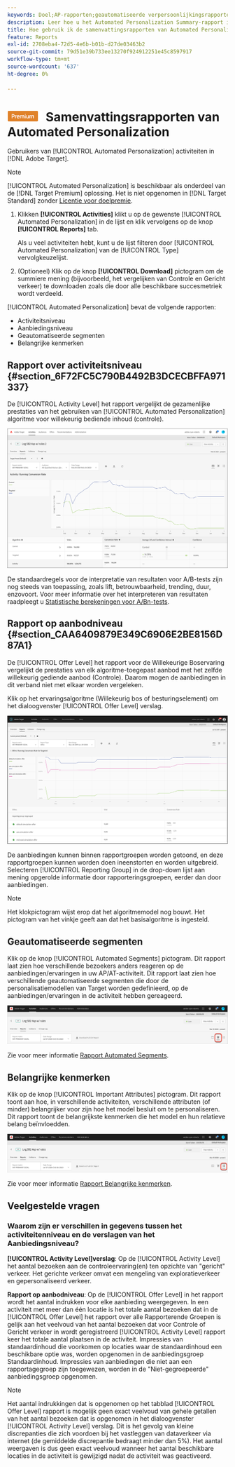 ```yaml
---
keywords: Doel;AP-rapporten;geautomatiseerde verpersoonlijkingsrapporten;activiteitenniveau-rapport;bied niveaurapport aan;bied detailrapport aan;faq
description: Leer hoe u het Automated Personalization Summary-rapport in Adobe Target interpreteert. U kunt op de Geautomatiseerde Segmenten en de Belangrijke rapporten van Attributen van dit rapport schakelen.
title: Hoe gebruik ik de samenvattingsrapporten van Automated Personalization?
feature: Reports
exl-id: 2708eba4-72d5-4e6b-b01b-d27de03463b2
source-git-commit: 79d51e39b733ee13270f924912251e45c8597917
workflow-type: tm+mt
source-wordcount: '637'
ht-degree: 0%

---
```


# ![PREMIUM](/help/main/assets/premium.png) Samenvattingsrapporten van Automated Personalization

Gebruikers van [!UICONTROL Automated Personalization] activiteiten in [!DNL Adobe Target].

>[!NOTE]
>
>[!UICONTROL Automated Personalization] is beschikbaar als onderdeel van de [!DNL Target Premium] oplossing. Het is niet opgenomen in [!DNL Target Standard] zonder [Licentie voor doelpremie](/help/main/c-intro/intro.md#premium).

1. Klikken **[!UICONTROL Activities]** klikt u op de gewenste [!UICONTROL Automated Personalization] in de lijst en klik vervolgens op de knop **[!UICONTROL Reports]** tab.

   Als u veel activiteiten hebt, kunt u de lijst filteren door [!UICONTROL Automated Personalization] van de [!UICONTROL Type] vervolgkeuzelijst.

1. (Optioneel) Klik op de knop **[!UICONTROL Download]** pictogram om de summiere mening (bijvoorbeeld, het vergelijken van Controle en Gericht verkeer) te downloaden zoals die door alle beschikbare succesmetriek wordt verdeeld.

[!UICONTROL Automated Personalization] bevat de volgende rapporten:

* Activiteitsniveau
* Aanbiedingsniveau
* Geautomatiseerde segmenten
* Belangrijke kenmerken

## Rapport over activiteitsniveau {#section_6F72FC5C790B4492B3DCECBFFA971337}

De [!UICONTROL Activity Level] het rapport vergelijkt de gezamenlijke prestaties van het gebruiken van [!UICONTROL Automated Personalization] algoritme voor willekeurig bediende inhoud (controle).

![Rapport over activiteitsniveau](/help/main/c-reports/assets/box_plot_ap.png)

De standaardregels voor de interpretatie van resultaten voor A/B-tests zijn nog steeds van toepassing, zoals lift, betrouwbaarheid, trending, duur, enzovoort. Voor meer informatie over het interpreteren van resultaten raadpleegt u [Statistische berekeningen voor A/Bn-tests](/help/main/c-reports/statistical-methodology/statistical-calculations.md).

## Rapport op aanbodniveau {#section_CAA6409879E349C6906E2BE8156D87A1}

De [!UICONTROL Offer Level] het rapport voor de Willekeurige Boservaring vergelijkt de prestaties van elk algoritme-toegepast aanbod met het zelfde willekeurig gediende aanbod (Controle). Daarom mogen de aanbiedingen in dit verband niet met elkaar worden vergeleken.

Klik op het ervaringsalgoritme (Willekeurig bos of besturingselement) om het dialoogvenster [!UICONTROL Offer Level] verslag.

![Rapport op aanbodniveau in Adobe Target](/help/main/c-reports/assets/ap_OfferLevelRpt.png)

De aanbiedingen kunnen binnen rapportgroepen worden getoond, en deze rapportgroepen kunnen worden doen ineenstorten en worden uitgebreid. Selecteren [!UICONTROL Reporting Group] in de drop-down lijst aan mening opgerolde informatie door rapporteringsgroepen, eerder dan door aanbiedingen.

>[!NOTE]
>
>Het klokpictogram wijst erop dat het algoritmemodel nog bouwt. Het pictogram van het vinkje geeft aan dat het basisalgoritme is ingesteld.

## Geautomatiseerde segmenten

Klik op de knop [!UICONTROL Automated Segments] pictogram. Dit rapport laat zien hoe verschillende bezoekers anders reageren op de aanbiedingen/ervaringen in uw AP/AT-activiteit. Dit rapport laat zien hoe verschillende geautomatiseerde segmenten die door de personalisatiemodellen van Target worden gedefinieerd, op de aanbiedingen/ervaringen in de activiteit hebben gereageerd.

![Pictogram Automatisch segment](/help/main/c-reports/assets/icon-automated-sements-ap.png)

Zie voor meer informatie [Rapport Automated Segments](/help/main/c-reports/c-personalization-insights-reports/automated-segments-report.md).

## Belangrijke kenmerken

Klik op de knop [!UICONTROL Important Attributes] pictogram. Dit rapport toont aan hoe, in verschillende activiteiten, verschillende attributen (of minder) belangrijker voor zijn hoe het model besluit om te personaliseren. Dit rapport toont de belangrijkste kenmerken die het model en hun relatieve belang beïnvloedden.

![Pictogram Belangrijke kenmerken](/help/main/c-reports/assets/icon-important-attributes-ap.png)

Zie voor meer informatie [Rapport Belangrijke kenmerken](/help/main/c-reports/c-personalization-insights-reports/important-attributes-report.md).

## Veelgestelde vragen

### Waarom zijn er verschillen in gegevens tussen het activiteitenniveau en de verslagen van het Aanbiedingsniveau?

**[!UICONTROL Activity Level]verslag**: Op de [!UICONTROL Activity Level] het aantal bezoeken aan de controleervaring(en) ten opzichte van &quot;gericht&quot; verkeer. Het gerichte verkeer omvat een mengeling van exploratieverkeer en gepersonaliseerd verkeer.

**Rapport op aanbodniveau**: Op de [!UICONTROL Offer Level] in het rapport wordt het aantal indrukken voor elke aanbieding weergegeven. In een activiteit met meer dan één locatie is het totale aantal bezoeken dat in de [!UICONTROL Offer Level] het rapport over alle Rapporterende Groepen is gelijk aan het veelvoud van het aantal bezoeken dat voor Controle of Gericht verkeer in wordt geregistreerd [!UICONTROL Activity Level] rapport keer het totale aantal plaatsen in de activiteit. Impressies van standaardinhoud die voorkomen op locaties waar de standaardinhoud een beschikbare optie was, worden opgenomen in de aanbiedingsgroep Standaardinhoud. Impressies van aanbiedingen die niet aan een rapportagegroep zijn toegewezen, worden in de &quot;Niet-gegroepeerde&quot; aanbiedingsgroep opgenomen.

>[!NOTE]
>
>Het aantal indrukkingen dat is opgenomen op het tabblad [!UICONTROL Offer Level] rapport is mogelijk geen exact veelvoud van gehele getallen van het aantal bezoeken dat is opgenomen in het dialoogvenster [!UICONTROL Activity Level] verslag. Dit is het gevolg van kleine discrepanties die zich voordoen bij het vastleggen van dataverkeer via internet (de gemiddelde discrepantie bedraagt minder dan 5%). Het aantal weergaven is dus geen exact veelvoud wanneer het aantal beschikbare locaties in de activiteit is gewijzigd nadat de activiteit was geactiveerd.
